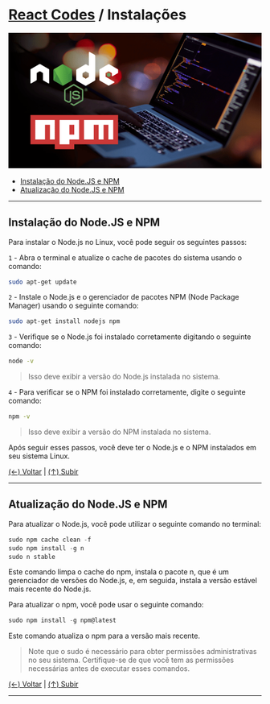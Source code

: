# [React Codes](https://github.com/systemboys/React_Codes#react-codes "React Codes") / Instalações

[![Node.JS e NPM](https://github.com/systemboys/React_Codes/raw/main/Funcionalidades/Instala%C3%A7%C3%B5es/Node_%26_NPM/NodeJS-and-NPM.png "Node.JS e NPM")](https://github.com/systemboys/React_Codes/raw/main/Funcionalidades/Instala%C3%A7%C3%B5es/Node_%26_NPM/NodeJS-and-NPM.png "Node.JS e NPM")

- [Instalação do Node.JS e NPM](#instala%C3%A7%C3%A3o-do-nodejs-e-npm "Instalação do Node.JS e NPM")
- [Atualização do Node.JS e NPM](#atualiza%C3%A7%C3%A3o-do-nodejs-e-npm "Atualização do Node.JS e NPM")

---

## Instalação do Node.JS e NPM

Para instalar o Node.js no Linux, você pode seguir os seguintes passos:

`1` - Abra o terminal e atualize o cache de pacotes do sistema usando o comando:

```bash
sudo apt-get update
```

`2` - Instale o Node.js e o gerenciador de pacotes NPM (Node Package Manager) usando o seguinte comando:

```bash
sudo apt-get install nodejs npm
```

`3` - Verifique se o Node.js foi instalado corretamente digitando o seguinte comando:

```bash
node -v
```

> Isso deve exibir a versão do Node.js instalada no sistema.

`4` - Para verificar se o NPM foi instalado corretamente, digite o seguinte comando:

```bash
npm -v
```

> Isso deve exibir a versão do NPM instalada no sistema.

Após seguir esses passos, você deve ter o Node.js e o NPM instalados em seu sistema Linux.

[(&larr;) Voltar](https://github.com/systemboys/React_Codes#react-codes "Voltar ao Sumário") | 
[(&uarr;) Subir](#react-codes--instala%C3%A7%C3%B5es "Subir para o topo")

---

## Atualização do Node.JS e NPM

Para atualizar o Node.js, você pode utilizar o seguinte comando no terminal:

```javascript
sudo npm cache clean -f
sudo npm install -g n
sudo n stable
```

Este comando limpa o cache do npm, instala o pacote n, que é um gerenciador de versões do Node.js, e, em seguida, instala a versão estável mais recente do Node.js.

Para atualizar o npm, você pode usar o seguinte comando:

```javascript
sudo npm install -g npm@latest
```

Este comando atualiza o npm para a versão mais recente.

> Note que o sudo é necessário para obter permissões administrativas no seu sistema. Certifique-se de que você tem as permissões necessárias antes de executar esses comandos.

[(&larr;) Voltar](https://github.com/systemboys/React_Codes#react-codes "Voltar ao Sumário") | 
[(&uarr;) Subir](#react-codes--instala%C3%A7%C3%B5es "Subir para o topo")

---


